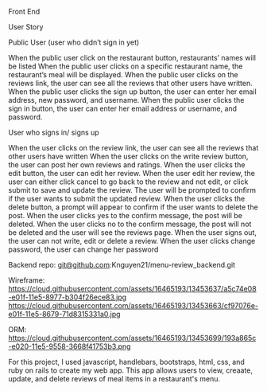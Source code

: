Front End

User Story

Public User (user who didn’t sign in yet)

When the public user click on the restaurant button, restaurants’ names will be listed
When the public user clicks on a specific restaurant name, the restaurant’s meal will be displayed.
When the public user clicks on the reviews link, the user can see all the reviews that other users have written.
When the public user clicks the sign up button, the user can enter her email address, new password, and username.
When the public user clicks the sign in button, the user can enter her email address or username, and password.

User who signs in/ signs up

When the user clicks on the review link, the user can see all the reviews that other users have written
When the user clicks on the write review button, the user can post her own reviews and ratings.
When the user clicks the edit button, the user can edit her review.
When the user edit her review, the user can either click cancel to go back to the review and not edit, or click submit to save and update the review.
The user will be prompted to confirm if the user wants to submit the updated review.
When the user clicks the delete button, a prompt will appear to confirm if the user wants to delete the post.
When the user clicks yes to the confirm message, the post will be deleted.
When the user clicks no to the confirm message, the post will not be deleted and the user will see the reviews page.
When the user signs out, the user can not write, edit or delete a review.
When the user clicks change password, the user can change her password


Backend repo: git@github.com:Knguyen21/menu-review_backend.git

Wireframe:
https://cloud.githubusercontent.com/assets/16465193/13453637/a5c74e08-e01f-11e5-8977-b304f26ece83.jpg
https://cloud.githubusercontent.com/assets/16465193/13453663/cf97076e-e01f-11e5-8679-71d8315331a0.jpg

ORM:
https://cloud.githubusercontent.com/assets/16465193/13453699/193a865c-e020-11e5-9558-3668f41753b3.png

For this project, I used javascript, handlebars, bootstraps, html, css, and ruby on rails to create my web app. This app allows users to view, creaate, update, and delete reviews of meal items in a restaurant's menu. 
